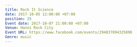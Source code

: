 ```yaml
---
title: Rock It Science
date: 2017-10-05 12:00:00 +07:00
position: 25
Event date: 2017-10-07 21:00:00 +07:00
Venue: Hanoi Rock City
Event URL: https://www.facebook.com/events/294837894325890
Genre: music
---
```


